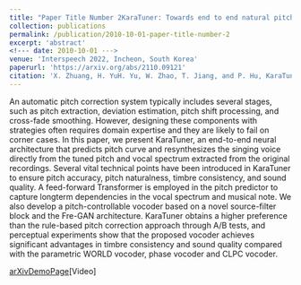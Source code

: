 ```yaml
---
title: "Paper Title Number 2KaraTuner: Towards end to end natural pitch correction for singing voice in karaoke"
collection: publications
permalink: /publication/2010-10-01-paper-title-number-2
excerpt: 'abstract'
<!--- date: 2010-10-01 --->
venue: 'Interspeech 2022, Incheon, South Korea'
paperurl: 'https://arxiv.org/abs/2110.09121'
citation: 'X. Zhuang, H. YuH. Yu, W. Zhao, T. Jiang, and P. Hu, KaraTuner: Towards end-to-end natural pitch correction for singing voice in karaoke, in Proceedings of INTERSPEECH, Incheon, South Korea, 2022.'
---
```

An automatic pitch correction system typically includes several stages, such as pitch extraction, deviation estimation, pitch shift processing, and cross-fade smoothing. However, designing these components with strategies often requires domain expertise and they are likely to fail on corner cases. In this paper, we present KaraTuner, an end-to-end neural architecture that predicts pitch curve and resynthesizes the singing voice directly from the tuned pitch and vocal spectrum extracted from the original recordings. Several vital technical points have been introduced in KaraTuner to ensure pitch accuracy, pitch naturalness, timbre consistency, and sound quality. A feed-forward Transformer is employed in the pitch predictor to capture longterm dependencies in the vocal spectrum and musical note. We also develop a pitch-controllable vocoder based on a novel source-filter block and the Fre-GAN architecture. KaraTuner obtains a higher preference than the rule-based pitch correction approach through A/B tests, and perceptual experiments show that the proposed vocoder achieves significant advantages in timbre consistency and sound quality compared with the parametric WORLD vocoder, phase vocoder and CLPC vocoder.

[arXiv](https://arxiv.org/abs/2110.09121)[DemoPage](https://ella-granger.github.io/KaraTuner/)[Video]
